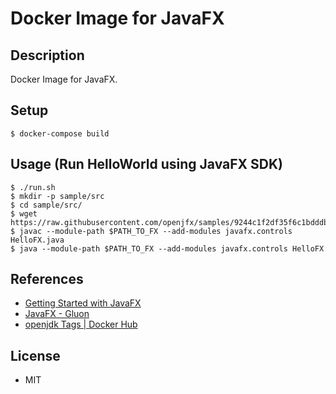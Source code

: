 # Docker Image for JavaFX

## Description

Docker Image for JavaFX.

## Setup

```console
$ docker-compose build
```

## Usage (Run HelloWorld using JavaFX SDK)

```console
$ ./run.sh
$ mkdir -p sample/src
$ cd sample/src/
$ wget https://raw.githubusercontent.com/openjfx/samples/9244c1f2df35f6c1bdddbdc83b48da75af378481/HelloFX/CLI/hellofx/HelloFX.java
$ javac --module-path $PATH_TO_FX --add-modules javafx.controls HelloFX.java
$ java --module-path $PATH_TO_FX --add-modules javafx.controls HelloFX
```

## References

* [Getting Started with JavaFX](https://openjfx.io/openjfx-docs/#install-javafx)
* [JavaFX - Gluon](https://gluonhq.com/products/javafx/)
* [openjdk Tags | Docker Hub](https://hub.docker.com/_/openjdk/tags?page=1&name=bullseye)

## License

* MIT
